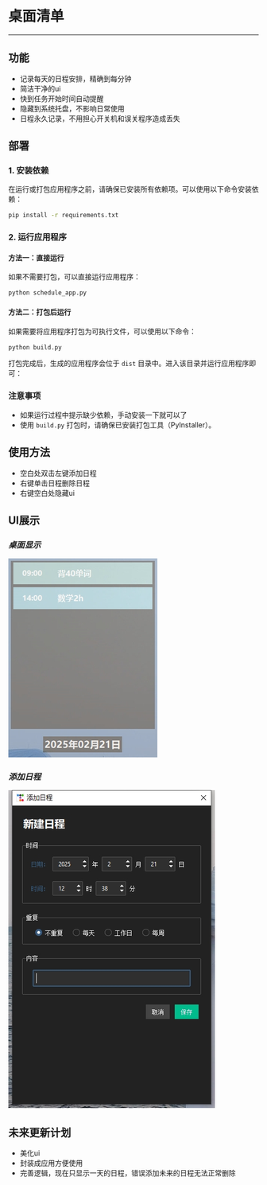 # 桌面清单
---
## 功能
- 记录每天的日程安排，精确到每分钟
- 简洁干净的ui
- 快到任务开始时间自动提醒
- 隐藏到系统托盘，不影响日常使用
- 日程永久记录，不用担心开关机和误关程序造成丢失

## 部署
### 1. 安装依赖
在运行或打包应用程序之前，请确保已安装所有依赖项。可以使用以下命令安装依赖：

```bash
pip install -r requirements.txt
```

### 2. 运行应用程序
#### 方法一：直接运行
如果不需要打包，可以直接运行应用程序：

```bash
python schedule_app.py
```

#### 方法二：打包后运行
如果需要将应用程序打包为可执行文件，可以使用以下命令：

```bash
python build.py
```

打包完成后，生成的应用程序会位于 `dist` 目录中。进入该目录并运行应用程序即可：

### 注意事项
- 如果运行过程中提示缺少依赖，手动安装一下就可以了
- 使用 `build.py` 打包时，请确保已安装打包工具（PyInstaller）。


## 使用方法
- 空白处双击左键添加日程
- 右键单击日程删除日程
- 右键空白处隐藏ui
      
## UI展示
### *桌面显示*
   ![桌面显示](UI/ui1.png)
### *添加日程*
   ![添加日程](UI/ui2.png)

## 未来更新计划
- 美化ui
- 封装成应用方便使用
- 完善逻辑，现在只显示一天的日程，错误添加未来的日程无法正常删除
  
